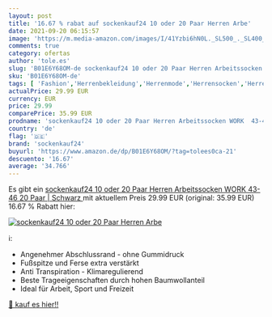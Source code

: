 ```yaml
---
layout: post
title: '16.67 % rabat auf sockenkauf24 10 oder 20 Paar Herren Arbe'
date: 2021-09-20 06:15:57
image: 'https://m.media-amazon.com/images/I/41Yzbi6hN0L._SL500_._SL400_.jpg'
comments: true
category: ofertas
author: 'tole.es'
slug: 'B01E6Y68OM-de sockenkauf24 10 oder 20 Paar Herren Arbeitssocken WORK...'
sku: 'B01E6Y68OM-de'
tags: [ 'Fashion','Herrenbekleidung','Herrenmode','Herrensocken','Herrensocken & -strümpfe','Neue Socken für Herren','sockenkauf24', ]
actualPrice: 29.99 EUR
currency: EUR
price: 29.99
comparePrice: 35.99 EUR
prodname: 'sockenkauf24 10 oder 20 Paar Herren Arbeitssocken WORK  43-46  20 Paar | Schwarz '
country: 'de'
flag: '🇩🇪'
brand: 'sockenkauf24'
buyurl: 'https://www.amazon.de/dp/B01E6Y68OM/?tag=tolees0ca-21'
descuento: '16.67'
average: '34.766'
---
```


Es gibt ein [sockenkauf24 10 oder 20 Paar Herren Arbeitssocken WORK  43-46  20 Paar | Schwarz ](https://www.amazon.de/dp/B01E6Y68OM/?tag=tolees0ca-21) mit aktuellem Preis 29.99 EUR (original: 35.99 EUR) 16.67 % Rabatt hier:

[![sockenkauf24 10 oder 20 Paar Herren Arbe](https://m.media-amazon.com/images/I/41Yzbi6hN0L._SL500_._SL400_.jpg)](https://www.amazon.de/dp/B01E6Y68OM/?tag=tolees0ca-21)

ℹ️:

- Angenehmer Abschlussrand - ohne Gummidruck
- Fußspitze und Ferse extra verstärkt
- Anti Transpiration - Klimaregulierend
- Beste Trageeigenschaften durch hohen Baumwollanteil
- Ideal für Arbeit, Sport und Freizeit

[🛒 kauf es hier!!](https://www.amazon.de/dp/B01E6Y68OM/?tag=tolees0ca-21)
